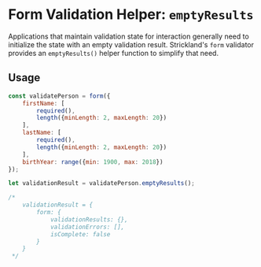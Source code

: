 # Form Validation Helper: `emptyResults`

Applications that maintain validation state for interaction generally need to initialize the state with an empty validation result. Strickland's `form` validator provides an `emptyResults()` helper function to simplify that need.

## Usage

``` jsx
const validatePerson = form({
    firstName: [
        required(),
        length({minLength: 2, maxLength: 20})
    ],
    lastName: [
        required(),
        length({minLength: 2, maxLength: 20})
    ],
    birthYear: range({min: 1900, max: 2018})
});

let validationResult = validatePerson.emptyResults();

/*
    validationResult = {
        form: {
            validationResults: {},
            validationErrors: [],
            isComplete: false
        }
    }
 */
```
